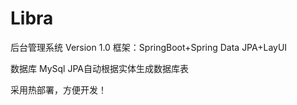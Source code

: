 # Libra
后台管理系统 Version 1.0
框架：SpringBoot+Spring Data JPA+LayUI 

数据库 MySql JPA自动根据实体生成数据库表

采用热部署，方便开发！
